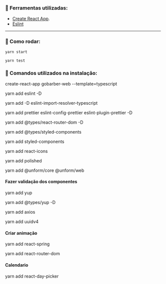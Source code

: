 ### 💪 Ferramentas utilizadas:

- [Create React App](https://github.com/facebook/create-react-app).
- [Eslint](https://eslint.org/)

---

### 🥁 Como rodar:

 `yarn start`

 `yarn test`


### 📝 Comandos utilizados na instalação:

create-react-app gobarber-web --template=typescript

yarn add eslint -D

yarn add -D eslint-import-resolver-typescript

yarn add prettier eslint-config-prettier eslint-plugin-prettier -D

yarn add @types/react-router-dom -D

yarn add @types/styled-components



yarn add styled-components

yarn add react-icons

yarn add polished

yarn add @unform/core @unform/web

#### Fazer validação dos componentes

yarn add yup

yarn add @types/yup -D


yarn add axios

yarn add uuidv4

#### Criar animação

yarn add react-spring


yarn add react-router-dom


#### Calendario

yarn add react-day-picker
